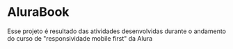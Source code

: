 # AluraBook
Esse projeto é resultado das atividades desenvolvidas durante o andamento do curso de "responsividade mobile first" da Alura
